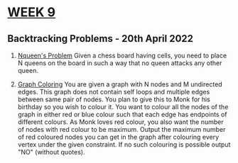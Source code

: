 # [WEEK 9](http://www.hackerrank.com/daalab-day9/challenges)

## Backtracking Problems - 20th April 2022

1. [Nqueen's Problem](1_Quick_sort.c)
   Given a chess board having cells, you need to place N queens on the board in such a way that no queen attacks any other queen.

2. [Graph Coloring](2_Merge_sort.c)
   You are given a graph with N nodes and M undirected edges. This graph does not contain self loops and multiple edges between same pair of nodes. You plan to give this to Monk for his birthday so you wish to colour it. You want to colour all the nodes of the graph in either red or blue colour such that each edge has endpoints of different colours. As Monk loves red colour, you also want the number of nodes with red colour to be maximum. Output the maximum number of red coloured nodes you can get in the graph after colouring every vertex under the given constraint. If no such colouring is possible output "NO" (without quotes).
